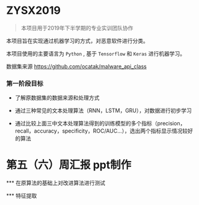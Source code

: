 # ZYSX2019

> 本项目用于2019年下半学期的专业实训团队协作

本项目旨在实现通过机器学习的方式，对恶意软件进行分类。

本项目使用的主要语言为 `Python` , 基于 `Tensorflow` 和 `Keras` 进行机器学习。

数据集来源 https://github.com/ocatak/malware_api_class

### 第一阶段目标


- 了解原数据集的数据来源和处理方式

- 通过三种常见的文本处理算法（RNN，LSTM，GRU），对数据进行初步学习

- 通过比较上面三中文本处理算法得到的训练模型的多个指标（precision，recall，accuracy，specificity，ROC/AUC...），选出两个指标显示情况较好的算法

# 第五（六）周汇报 ppt制作

*** 在原算法的基础上对改进算法进行测试

*** 特征提取